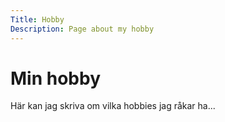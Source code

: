 ```yaml
---
Title: Hobby
Description: Page about my hobby
---
```


Min hobby
==================
Här kan jag skriva om vilka hobbies jag råkar ha...